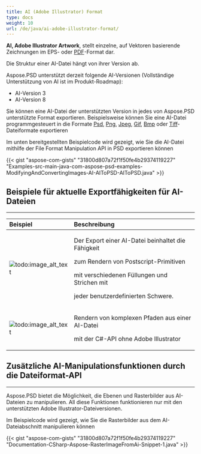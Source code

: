 ```yaml
---
title: AI (Adobe Illustrator) Format
type: docs
weight: 10
url: /de/java/ai-adobe-illustrator-format/
---
```


**AI, Adobe Illustrator Artwork**, stellt einzelne, auf Vektoren basierende Zeichnungen im EPS- oder [PDF](https://wiki.fileformat.com/view/pdf/)-Format dar.

Die Struktur einer AI-Datei hängt von ihrer Version ab.

Aspose.PSD unterstützt derzeit folgende AI-Versionen (Vollständige Unterstützung von AI ist im Produkt-Roadmap):

- AI-Version 3
- AI-Version 8



Sie können eine AI-Datei der unterstützten Version in jedes von Aspose.PSD unterstützte Format exportieren. Beispielsweise können Sie eine AI-Datei programmgesteuert in die Formate [Psd](https://wiki.fileformat.com/image/psd/), [Png](https://wiki.fileformat.com/image/png/), [Jpeg](https://wiki.fileformat.com/image/jpeg/), [Gif](https://wiki.fileformat.com/image/gif/), [Bmp](https://wiki.fileformat.com/image/bmp/) oder [Tiff](https://wiki.fileformat.com/image/tiff)-Dateiformate exportieren

Im unten bereitgestellten Beispielcode wird gezeigt, wie Sie die AI-Datei mithilfe der File Format Manipulation API in PSD exportieren können

{{< gist "aspose-com-gists" "31800d807a72f1f50fe4b29374119227" "Examples-src-main-java-com-aspose-psd-examples-ModifyingAndConvertingImages-AI-AIToPSD-AIToPSD.java" >}}


## **Beispiele für aktuelle Exportfähigkeiten für AI-Dateien**
-----

|**Beispiel**|**Beschreibung**|
| :- | :- |
|![todo:image_alt_text](/download/attachments/105284081/1134427704)|<p>Der Export einer AI-Datei beinhaltet die Fähigkeit</p><p>zum Rendern von Postscript-Primitiven</p><p>mit verschiedenen Füllungen und Strichen mit</p><p>jeder benutzerdefinierten Schwere.</p>|
|![todo:image_alt_text](/download/attachments/105284081/53059531)|<p>Rendern von komplexen Pfaden aus einer AI-Datei</p><p>mit der C#-API ohne Adobe Illustrator</p>|

## **Zusätzliche AI-Manipulationsfunktionen durch die Dateiformat-API**
-----
Aspose.PSD bietet die Möglichkeit, die Ebenen und Rasterbilder aus AI-Dateien zu manipulieren. All diese Funktionen funktionieren nur mit den unterstützten Adobe Illustrator-Dateiversionen.

Im Beispielcode wird gezeigt, wie Sie die Rasterbilder aus dem AI-Dateiabschnitt manipulieren können

{{< gist "aspose-com-gists" "31800d807a72f1f50fe4b29374119227" "Documentation-CSharp-Aspose-RasterImageFromAi-Snippet-1.java" >}}

